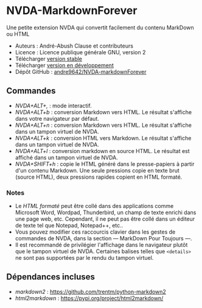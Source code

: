 # NVDA-MarkdownForever
Une petite extension NVDA qui convertit facilement du contenu MarkDown ou HTML

* Auteurs : André-Abush Clause et contributeurs
* Licence : Licence publique générale GNU, version 2
* Télécharger [version stable][1]
* Télécharger [version en développement][2]
* Dépôt GitHub : [andre9642/NVDA-markdownForever][3]

## Commandes
- *NVDA+ALT+,* : mode interactif.
- *NVDA+ALT+b* : conversion Markdown vers HTML. Le résultat s'affiche dans votre navigateur par défaut.
- *NVDA+ALT+n* : conversion Markdown vers HTML. Le résultat s'affiche dans un tampon virtuel de NVDA.
- *NVDA+ALT+k* : conversion HTML vers Markdown. Le résultat s'affiche dans un tampon virtuel de NVDA.
- *NVDA+ALT+l* : conversion markdown en source HTML. Le résultat est affiché dans un tampon virtuel de NVDA.
- *NVDA+SHIFT+h* : copie le HTML généré dans le presse-papiers à partir d'un contenu Markdown. Une seule pressions copie en texte brut (source HTML), deux pressions rapides copient en HTML formaté.

### Notes

* Le *HTML formaté* peut être collé dans des applications comme Microsoft Word, Wordpad, Thunderbird, un champ de texte enrichi dans une page web, etc. Cependant, il ne peut pas être collé dans un éditeur de texte tel que Notepad, Notepad++, etc..
* Vous pouvez modifier ces raccourcis clavier dans les gestes de commandes de NVDA, dans la section — MarkDown Pour Toujours —.
* Il est recommandé de privilégier l'affichage dans le navigateur plutôt que le tampon virtuel de NVDA.
  Certaines balises telles que `<details>` ne sont pas supportées par le rendu du tampon virtuel.

## Dépendances incluses
- *markdown2* : <https://github.com/trentm/python-markdown2>
- *html2markdown* : <https://pypi.org/project/html2markdown/>

[1]: https://andreabc.net/projects/NVDA_addons/MarkdownForever/latest
[2]: https://andreabc.net/projects/NVDA_addons/MarkdownForever/latest?channel=dev
[3]: https://github.com/Andre9642/nvda-markdownForever
